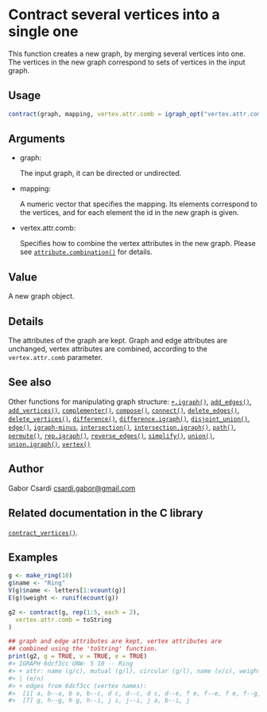 # Contract several vertices into a single one

This function creates a new graph, by merging several vertices into one.
The vertices in the new graph correspond to sets of vertices in the
input graph.

## Usage

``` r
contract(graph, mapping, vertex.attr.comb = igraph_opt("vertex.attr.comb"))
```

## Arguments

- graph:

  The input graph, it can be directed or undirected.

- mapping:

  A numeric vector that specifies the mapping. Its elements correspond
  to the vertices, and for each element the id in the new graph is
  given.

- vertex.attr.comb:

  Specifies how to combine the vertex attributes in the new graph.
  Please see
  [`attribute.combination()`](https://r.igraph.org/reference/igraph-attribute-combination.md)
  for details.

## Value

A new graph object.

## Details

The attributes of the graph are kept. Graph and edge attributes are
unchanged, vertex attributes are combined, according to the
`vertex.attr.comb` parameter.

## See also

Other functions for manipulating graph structure:
[`+.igraph()`](https://r.igraph.org/reference/plus-.igraph.md),
[`add_edges()`](https://r.igraph.org/reference/add_edges.md),
[`add_vertices()`](https://r.igraph.org/reference/add_vertices.md),
[`complementer()`](https://r.igraph.org/reference/complementer.md),
[`compose()`](https://r.igraph.org/reference/compose.md),
[`connect()`](https://r.igraph.org/reference/ego.md),
[`delete_edges()`](https://r.igraph.org/reference/delete_edges.md),
[`delete_vertices()`](https://r.igraph.org/reference/delete_vertices.md),
[`difference()`](https://r.igraph.org/reference/difference.md),
[`difference.igraph()`](https://r.igraph.org/reference/difference.igraph.md),
[`disjoint_union()`](https://r.igraph.org/reference/disjoint_union.md),
[`edge()`](https://r.igraph.org/reference/edge.md),
[`igraph-minus`](https://r.igraph.org/reference/igraph-minus.md),
[`intersection()`](https://r.igraph.org/reference/intersection.md),
[`intersection.igraph()`](https://r.igraph.org/reference/intersection.igraph.md),
[`path()`](https://r.igraph.org/reference/path.md),
[`permute()`](https://r.igraph.org/reference/permute.md),
[`rep.igraph()`](https://r.igraph.org/reference/rep.igraph.md),
[`reverse_edges()`](https://r.igraph.org/reference/reverse_edges.md),
[`simplify()`](https://r.igraph.org/reference/simplify.md),
[`union()`](https://r.igraph.org/reference/union.md),
[`union.igraph()`](https://r.igraph.org/reference/union.igraph.md),
[`vertex()`](https://r.igraph.org/reference/vertex.md)

## Author

Gabor Csardi <csardi.gabor@gmail.com>

## Related documentation in the C library

[`contract_vertices()`](https://igraph.org/c/html/latest/igraph-Operators.html#igraph_contract_vertices).

## Examples

``` r
g <- make_ring(10)
g$name <- "Ring"
V(g)$name <- letters[1:vcount(g)]
E(g)$weight <- runif(ecount(g))

g2 <- contract(g, rep(1:5, each = 2),
  vertex.attr.comb = toString
)

## graph and edge attributes are kept, vertex attributes are
## combined using the 'toString' function.
print(g2, g = TRUE, v = TRUE, e = TRUE)
#> IGRAPH 6dcf3cc UNW- 5 10 -- Ring
#> + attr: name (g/c), mutual (g/l), circular (g/l), name (v/c), weight
#> | (e/n)
#> + edges from 6dcf3cc (vertex names):
#>  [1] a, b--a, b a, b--c, d c, d--c, d c, d--e, f e, f--e, f e, f--g, h
#>  [7] g, h--g, h g, h--i, j i, j--i, j a, b--i, j
```
